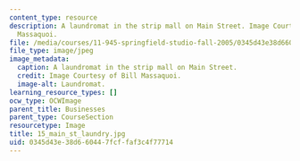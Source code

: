 ```yaml
---
content_type: resource
description: A laundromat in the strip mall on Main Street. Image Courtesy of Bill
  Massaquoi.
file: /media/courses/11-945-springfield-studio-fall-2005/0345d43e38d660447fcffaf3c4f77714_15_main_st_laundry.jpg
file_type: image/jpeg
image_metadata:
  caption: A laundromat in the strip mall on Main Street.
  credit: Image Courtesy of Bill Massaquoi.
  image-alt: Laundromat.
learning_resource_types: []
ocw_type: OCWImage
parent_title: Businesses
parent_type: CourseSection
resourcetype: Image
title: 15_main_st_laundry.jpg
uid: 0345d43e-38d6-6044-7fcf-faf3c4f77714
---
```


